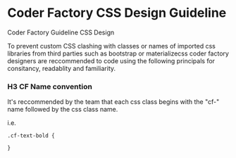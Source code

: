 # Coder Factory CSS Design Guideline
Coder Factory Guideline CSS Design

To prevent custom CSS clashing with classes or names of imported css libraries from third parties such as bootstrap or materializecss coder factory designers are reccommended to code using the following principals for consitancy, readablity and familiarity.

### H3 CF Name convention
It's reccommended by the team that each css class begins with the "cf-" name followed by the css class name.

i.e.
```
.cf-text-bold {

}
```
